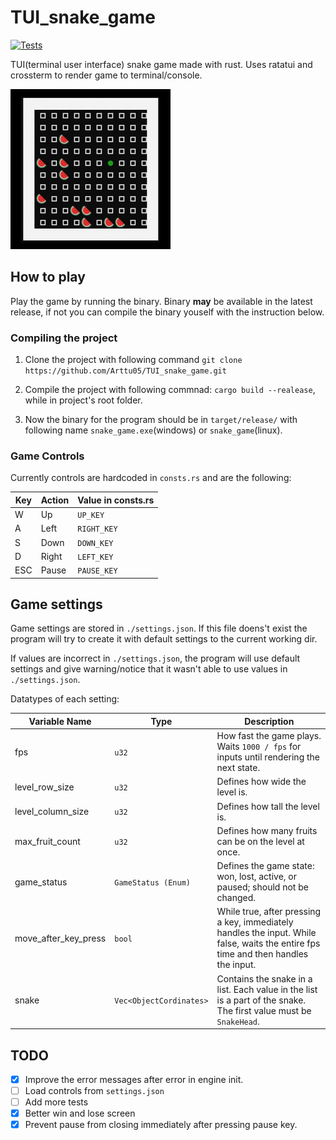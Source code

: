# TUI_snake_game

[![Tests](https://github.com/Arttu05/TUI_snake_game/actions/workflows/test_and_build.yml/badge.svg)](https://github.com/Arttu05/TUI_snake_game/actions/workflows/test_and_build.yml)

TUI(terminal user interface) snake game made with rust. Uses ratatui and crossterm to render game to terminal/console.  

![Gameplay](assets/gameplay.gif)

## How to play

Play the game by running the binary. Binary **may** be available in the latest release, if not you can compile the binary youself with the instruction below. 

### Compiling the project

1. Clone the project with following command ```git clone https://github.com/Arttu05/TUI_snake_game.git```

2. Compile the project with following commnad: ```cargo build --realease```, while in project's root folder.

3. Now the binary for the program should be in ```target/release/``` with following name ```snake_game.exe```(windows) or ```snake_game```(linux). 

### Game Controls

Currently controls are hardcoded in ```consts.rs``` and are the following:

| Key | Action | Value in consts.rs |
|-----|-----------|-----------------|
| W   | Up        | `UP_KEY`        |
| A   | Left      | `RIGHT_KEY`     |
| S   | Down      | `DOWN_KEY`      |
| D   | Right     | `LEFT_KEY`      |
| ESC | Pause     | `PAUSE_KEY`     |

## Game settings

Game settings are stored in ```./settings.json```. If this file doens't exist the program will try to create it with default settings to the current working dir.

If values are incorrect in ```./settings.json```, the program will use default settings and give warning/notice that it wasn't able to use values in ```./settings.json```.

Datatypes of each setting:

| Variable Name            | Type                     | Description                                                                                     |
|--------------------------|--------------------------|-------------------------------------------------------------------------------------------------|
| fps                      | `u32`                    | How fast the game plays. Waits `1000 / fps` for inputs until rendering the next state.       |
| level_row_size           | `u32`                    | Defines how wide the level is.                                                                 |
| level_column_size        | `u32`                    | Defines how tall the level is.                                                                  |
| max_fruit_count         | `u32`                    | Defines how many fruits can be on the level at once.                                          |
| game_status              | `GameStatus (Enum)`     | Defines the game state: won, lost, active, or paused; should not be changed.                   |
| move_after_key_press     | `bool`                   | While true, after pressing a key, immediately handles the input. While false, waits the entire fps time and then handles the input. |
| snake                    | `Vec<ObjectCordinates>` | Contains the snake in a list. Each value in the list is a part of the snake. The first value must be `SnakeHead`. |

## TODO

- [x] Improve the error messages after error in engine init.
- [ ] Load controls from ```settings.json```
- [ ] Add more tests
- [x] Better win and lose screen
- [x] Prevent pause from closing immediately after pressing pause key.